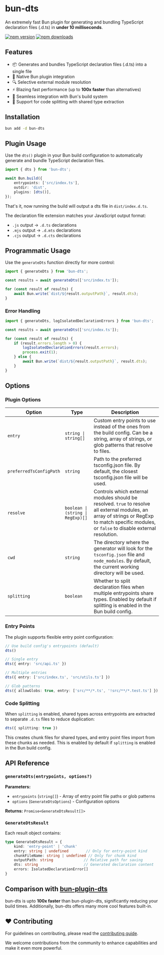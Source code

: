 # bun-dts

An extremely fast Bun plugin for generating and bundling TypeScript declaration files (.d.ts) in **under 10 milliseconds**.

[![npm version](https://img.shields.io/npm/v/bun-dts.svg?style=flat-square)](https://www.npmjs.com/package/bun-dts)
[![npm downloads](https://img.shields.io/npm/dm/bun-dts.svg?style=flat-square)](https://www.npmjs.com/package/bun-dts)

## Features

- 📦 Generates and bundles TypeScript declaration files (.d.ts) into a single file
- 🔧 Native Bun plugin integration
- 🔍 Selective external module resolution
- ⚡ Blazing fast performance (up to **100x faster** than alternatives)
- 🚀 Seamless integration with Bun's build system
- 🎯 Support for code splitting with shared type extraction

## Installation

```bash
bun add -d bun-dts
```

## Plugin Usage

Use the `dts()` plugin in your Bun build configuration to automatically generate and bundle TypeScript declaration files.

```ts
import { dts } from 'bun-dts';

await Bun.build({
	entrypoints: ['src/index.ts'],
	outdir: 'dist',
	plugins: [dts()],
});
```

That's it, now running the build will output a dts file in `dist/index.d.ts`.

The declaration file extension matches your JavaScript output format:

- `.js` output → `.d.ts` declarations
- `.mjs` output → `.d.mts` declarations
- `.cjs` output → `.d.cts` declarations

## Programmatic Usage

Use the `generateDts` function directly for more control:

```ts
import { generateDts } from 'bun-dts';

const results = await generateDts(['src/index.ts']);

for (const result of results) {
	await Bun.write(`dist/${result.outputPath}`, result.dts);
}
```

### Error Handling

```ts
import { generateDts, logIsolatedDeclarationErrors } from 'bun-dts';

const results = await generateDts(['src/index.ts']);

for (const result of results) {
	if (result.errors.length > 0) {
		logIsolatedDeclarationErrors(result.errors);
		process.exit(1);
	} else {
		await Bun.write(`dist/${result.outputPath}`, result.dts);
	}
}
```

## Options

### Plugin Options

| Option                  | Type                              | Description                                                                                                                                                                                     |
| ----------------------- | --------------------------------- | ----------------------------------------------------------------------------------------------------------------------------------------------------------------------------------------------- |
| `entry`                 | `string \| string[]`              | Custom entry points to use instead of the ones from the build config. Can be a string, array of strings, or glob patterns that resolve to files.                                               |
| `preferredTsConfigPath` | `string`                          | Path to the preferred tsconfig.json file. By default, the closest tsconfig.json file will be used.                                                                                              |
| `resolve`               | `boolean \| (string \| RegExp)[]` | Controls which external modules should be resolved. `true` to resolve all external modules, an array of strings or RegExp to match specific modules, or `false` to disable external resolution. |
| `cwd`                   | `string`                          | The directory where the generator will look for the `tsconfig.json` file and `node_modules`. By default, the current working directory will be used.                                            |
| `splitting`             | `boolean`                         | Whether to split declaration files when multiple entrypoints share types. Enabled by default if splitting is enabled in the Bun build config.                                                   |

### Entry Points

The plugin supports flexible entry point configuration:

```ts
// Use build config's entrypoints (default)
dts()

// Single entry
dts({ entry: 'src/api.ts' })

// Multiple entries
dts({ entry: ['src/index.ts', 'src/utils.ts'] })

// Glob patterns
dts({ allowGlobs: true, entry: ['src/**/*.ts', '!src/**/*.test.ts'] })
```

### Code Splitting

When `splitting` is enabled, shared types across entrypoints are extracted to separate `.d.ts` files to reduce duplication:

```ts
dts({ splitting: true })
```

This creates chunk files for shared types, and entry point files import from these chunks as needed. This is enabled by default if `splitting` is enabled in the Bun build config.

## API Reference

### `generateDts(entrypoints, options?)`

**Parameters:**
- `entrypoints` (`string[]`) - Array of entry point file paths or glob patterns
- `options` (`GenerateDtsOptions`) - Configuration options

**Returns:** `Promise<GenerateDtsResult[]>`

### `GenerateDtsResult`

Each result object contains:

```ts
type GenerateDtsResult = {
	kind: 'entry-point' | 'chunk'
	entry: string | undefined        // Only for entry-point kind
	chunkFileName: string | undefined // Only for chunk kind
	outputPath: string              // Relative path for saving
	dts: string                     // Generated declaration content
	errors: IsolatedDeclarationError[]
}
```

## Comparison with [bun-plugin-dts](https://github.com/wobsoriano/bun-plugin-dts)

bun-dts is upto **100x faster** than bun-plugin-dts, significantly reducing your build times. Additionally, bun-dts offers many more cool features built-in.

## ❤️ Contributing

For guidelines on contributing, please read the [contributing guide](../../CONTRIBUTING.md).

We welcome contributions from the community to enhance capabilities and make it even more powerful.
